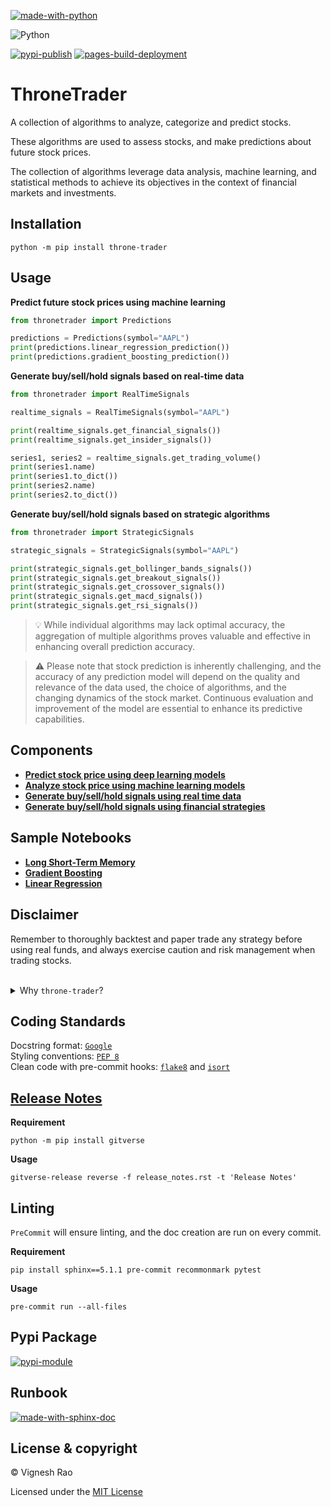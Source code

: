 [![made-with-python](https://img.shields.io/badge/Made%20with-Python-blue?style=for-the-badge&logo=Python)](https://python.org)

![Python](https://img.shields.io/badge/python-3.8%20%7C%203.9%20%7C%203.10%20%7C%203.11-orange)

[![pypi-publish](https://github.com/thevickypedia/throne-trader/actions/workflows/python-publish.yml/badge.svg)](https://github.com/thevickypedia/throne-trader/actions/workflows/python-publish.yml)
[![pages-build-deployment](https://github.com/thevickypedia/throne-trader/actions/workflows/pages/pages-build-deployment/badge.svg)](https://github.com/thevickypedia/throne-trader/actions/workflows/pages/pages-build-deployment)

# ThroneTrader

A collection of algorithms to analyze, categorize and predict stocks.

These algorithms are used to assess stocks, and make predictions about future stock prices.

The collection of algorithms leverage data analysis, machine learning, and statistical methods to achieve its objectives in the context of financial markets and investments.

## Installation
```shell
python -m pip install throne-trader
```

## Usage
**Predict future stock prices using machine learning**
```python
from thronetrader import Predictions

predictions = Predictions(symbol="AAPL")
print(predictions.linear_regression_prediction())
print(predictions.gradient_boosting_prediction())
```

**Generate buy/sell/hold signals based on real-time data**
```python
from thronetrader import RealTimeSignals

realtime_signals = RealTimeSignals(symbol="AAPL")

print(realtime_signals.get_financial_signals())
print(realtime_signals.get_insider_signals())

series1, series2 = realtime_signals.get_trading_volume()
print(series1.name)
print(series1.to_dict())
print(series2.name)
print(series2.to_dict())
```

**Generate buy/sell/hold signals based on strategic algorithms**
```python
from thronetrader import StrategicSignals

strategic_signals = StrategicSignals(symbol="AAPL")

print(strategic_signals.get_bollinger_bands_signals())
print(strategic_signals.get_breakout_signals())
print(strategic_signals.get_crossover_signals())
print(strategic_signals.get_macd_signals())
print(strategic_signals.get_rsi_signals())
```

> :bulb: While individual algorithms may lack optimal accuracy, the aggregation of multiple algorithms proves valuable and effective in enhancing overall prediction accuracy.

> :warning: Please note that stock prediction is inherently challenging, and the accuracy of any prediction model will depend on the quality and relevance of the data used, the choice of algorithms, and the changing dynamics of the stock market. Continuous evaluation and improvement of the model are essential to enhance its predictive capabilities.

## Components
- [**Predict stock price using deep learning models**][dl_trade]
- [**Analyze stock price using machine learning models**][ml_trade]
- [**Generate buy/sell/hold signals using real time data**][realtime]
- [**Generate buy/sell/hold signals using financial strategies**][strategies]

## Sample Notebooks
- [**Long Short-Term Memory**][lstm]
- [**Gradient Boosting**][gradient]
- [**Linear Regression**][linear]

## Disclaimer
Remember to thoroughly backtest and paper trade any strategy before using real funds, and always exercise caution and risk management when trading stocks.

<br>

<details>
<summary>Why <code>throne-trader</code>?</summary>

<br>

<i>This name draws inspiration from the "Game of Thrones" series, where various characters vie for the Iron Throne, 
symbolizing power, wealth, and influence.
<br><br>
"ThroneTrader" signifies the algorithm's quest for dominance in the financial markets, much like the characters in the 
show strive to sit upon the Iron Throne.</i>

</details>

## Coding Standards
Docstring format: [`Google`](https://google.github.io/styleguide/pyguide.html#38-comments-and-docstrings) <br>
Styling conventions: [`PEP 8`](https://www.python.org/dev/peps/pep-0008/) <br>
Clean code with pre-commit hooks: [`flake8`](https://flake8.pycqa.org/en/latest/) and 
[`isort`](https://pycqa.github.io/isort/)

## [Release Notes](https://github.com/thevickypedia/throne-trader/blob/main/release_notes.rst)
**Requirement**
```shell
python -m pip install gitverse
```

**Usage**
```shell
gitverse-release reverse -f release_notes.rst -t 'Release Notes'
```

## Linting
`PreCommit` will ensure linting, and the doc creation are run on every commit.

**Requirement**
```shell
pip install sphinx==5.1.1 pre-commit recommonmark pytest
```

**Usage**
```shell
pre-commit run --all-files
```

## Pypi Package
[![pypi-module](https://img.shields.io/badge/Software%20Repository-pypi-1f425f.svg)][pypi]

## Runbook
[![made-with-sphinx-doc](https://img.shields.io/badge/Code%20Docs-Sphinx-1f425f.svg)][docs]

## License & copyright

&copy; Vignesh Rao

Licensed under the [MIT License][license]

[dl_trade]: https://github.com/thevickypedia/throne-trader/blob/main/markdown/DL_ALGORITHMS.md
[ml_trade]: https://github.com/thevickypedia/throne-trader/blob/main/markdown/ML_ALGORITHMS.md
[realtime]: https://github.com/thevickypedia/throne-trader/blob/main/markdown/REALTIME.md
[strategies]: https://github.com/thevickypedia/throne-trader/blob/main/markdown/STRATEGIES.md
[license]: https://github.com/thevickypedia/throne-trader/blob/main/LICENSE
[docs]: https://thevickypedia.github.io/throne-trader/
[pypi]: https://pypi.org/project/throne-trader
[lstm]: https://github.com/thevickypedia/throne-trader/blob/main/notebook/lstm.ipynb
[gradient]: https://github.com/thevickypedia/throne-trader/blob/main/notebook/gradient_boosting.ipynb
[linear]: https://github.com/thevickypedia/throne-trader/blob/main/notebook/linear_regression.ipynb
